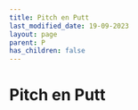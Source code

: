 ```yaml
---
title: Pitch en Putt
last_modified_date: 19-09-2023
layout: page
parent: P
has_children: false
---
```


Pitch en Putt
=============

